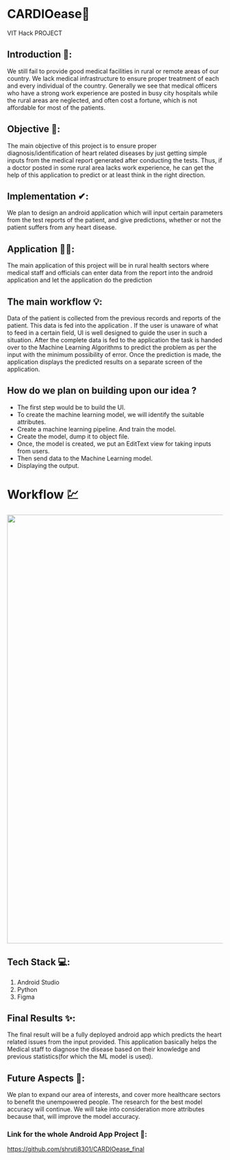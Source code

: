 # CARDIOease💖
VIT Hack PROJECT

## Introduction 🎈:
We still fail to provide good medical facilities in rural or remote areas of our country. We lack medical infrastructure to ensure proper treatment of each and every individual of the country. Generally we see that medical officers who have a strong work experience are posted in busy city hospitals while the rural areas are neglected, and often cost a fortune, which is not affordable for most of the patients.

## Objective 🎯:
The main objective of this project is to ensure proper diagnosis/identification of heart related diseases by just getting simple inputs from the medical report generated after conducting the tests. Thus, if a doctor posted in some rural area lacks work experience, he can get the help of this application to predict or at least think in the right direction.

## Implementation ✔:
We plan to design an android application which will input certain parameters from the test reports of the patient, and give predictions, whether or not the patient suffers from any heart disease.

## Application 👩‍💻:
The main application of this project will be in rural health sectors where medical staff and officials can enter data from the report into the android application and let the application do the prediction

## The main workflow 💡:
Data of the patient is collected from the previous records and reports of the patient.
This data is fed into the application .
If the user is unaware of what to feed in a certain field, UI is well designed to guide the user in such a situation.
After the complete data is fed to the application the task is handed over to the Machine Learning Algorithms to predict the problem as per the input with the minimum possibility of error.
Once the prediction is made, the application displays the predicted results on a separate screen of the application.

## How do we plan on building upon our idea ? 
- The first step would be to build the UI.
- To create the machine learning model, we will identify the suitable attributes.
- Create a machine learning pipeline. And train the model.
- Create the model, dump it to object file.
- Once, the model is created, we put an EditText view for taking inputs from users.
- Then send data to the Machine Learning model.
- Displaying the output.

# Workflow 💹

<p  align="center"><img height= "1000" width = "800" src = "https://github.com/Team-Fourth-Dimension/CARDIOease/blob/main/Timeline.jpeg"></p>

## Tech Stack 💻: 
1. Android Studio
2. Python
3. Figma

## Final Results ✨:
The final result will be a fully deployed android app which predicts the heart related issues from the input provided. This application basically helps the Medical staff to diagnose the disease based on their knowledge and previous statistics(for which the ML model is used).

## Future Aspects 🤖:
We plan to expand our area of interests, and cover more healthcare sectors to benefit the unempowered people.
The research for the best model accuracy will continue.
We will take into consideration more attributes because that, will improve the model accuracy.

### Link for the whole Android App Project 📱: 
https://github.com/shruti8301/CARDIOease_final
